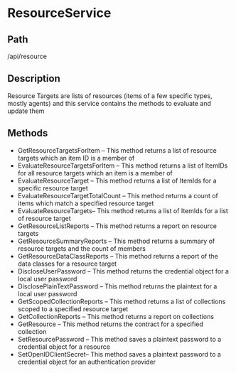 [title]: # (Resource Service)
[tags]: # (Console and Internal Services)
[priority]: # (100) 
# ResourceService

## Path

/api/resource

## Description

Resource Targets are lists of resources (items of a few specific types, mostly agents) and this service contains the methods to evaluate and update them

## Methods

* GetResourceTargetsForItem – This method returns a list of resource targets which an item ID is a member of
* EvaluateResourceTargetsForItem – This method returns a list of ItemIDs for all resource targets which an item is a member of
* EvaluateResourceTarget – This method returns a list of ItemIds for a specific resource target
* EvaluateResourceTargetTotalCount – This method returns a count of items which match a specified resource target
* EvaluateResourceTargets– This method returns a list of ItemIds for a list of resource target
* GetResourceListReports – This method returns a report on resource targets
* GetResourceSummaryReports – This method returns a summary of resource targets and the count of members
* GetResourceDataClassReports – This method returns a report of the data classes for a resource target
* DiscloseUserPassword – This method returns the credential object for a local user password
* DisclosePlainTextPassword – This method returns the plaintext for a local user password
* GetScopedCollectionReports – This method returns a list of collections scoped to a specified resource target
* GetCollectionReports – This method returns a report on collections
* GetResource – This method returns the contract for a specified collection
* SetResourcePassword – This method saves a plaintext password to a credential object for a resource
* SetOpenIDClientSecret– This method saves a plaintext password to a credential object for an authentication provider